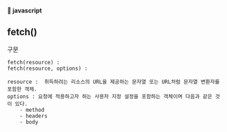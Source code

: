 #### :peach: javascript



## fetch()
구문  
```
fetch(resource) :  
fetch(resource, options) :

resource :  취득하려는 리소스의 URL을 제공하는 문자열 또는 URL처럼 문자열 변환자를 포함한 객체.   
options : 요청에 적용하고자 하는 사용자 지정 설정을 포함하는 객체이며 다음과 같은 것이 있다. 
    - method 
    - headers
    - body 
```
